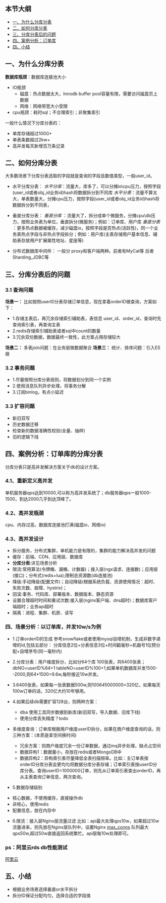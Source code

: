 ## 本节大纲
* [一、为什么分库分表](#1)
* [二、如何分库分表](#2)
* [三、分库分表后的问题](#3)
* [四、案例分析：订单库](#4)
* [四、小结](#5)



## <span id="1">一、为什么分库分表</span>
**数据库瓶颈**：数据库连接池大小
* IO瓶颈
  - 磁盘：热点数据太大，Innodb buffer pool容量有限，需要访问磁盘页上数据
  - 网络：网络带宽大小受限
* cpu瓶颈：耗时sql；不合理索引；非聚集索引

一般什么情况下分库分表的：
* 单库存储超过100G+
* 单表条数超过2kw+
* 高并发每天新增百万条记录
## <span id="2">二、如何分库分表</span>

 大多数场景下分库分表选取的字段就是查询的字段且数值类型，一般user_id。
* 水平分库分表：
   *水平分库*：流量大，库多了，可以分摊io\cpu压力，按照字段(user_id或者obj_id业务id)hash将数据拆分到不同库
   *水平分表*：流量不算太大，单表数量大，分摊cpu压力，按照字段(user_id或者obj_id业务id)hash将数据拆分到不同表，

* 垂直分库分表：
   *垂直分库* ：流量大了，拆分成单个微服务，分摊cpu\db压力，按照业务表为单位，垂直拆分(微服务)；例如：订单库、用户库 
   *垂直分表* ：更多热点数据被缓存，减少磁盘io，按照字段是否热点(活跃性)，同一个业务表热点字段与非热点字段拆分；例如：用户库(主表存储用户基本信息、辅助表存放用户扩展属性地址、星座等)
   
* 分布式数据库中间件：
  一般分 proxy和客户端两种。前者有MyCat等  后者Sharding_JDBC等
## <span id="3">三、分库分表后的问题</span>

### 3.1 查询问题
 **场景一：** 比如按照userID分表存储订单信息，现在拿着orderID做查询，方案如下：
  - 1.存储主表后，再冗余存储索引辅助表，表信息 user_id、order_id，查询时先查询索引表，再查询主表
  - 2.redis存储索引辅助表或者sql中count的数量
  - 3.冗余双份数据，数据最终一致性，此方案占用存储较大

**场景二：** 多表join问题：在业务层做数据聚合
**场景三：** 统计、排序问题：引入ES做
### 3.2 事务问题
* 1.尽量按照分库分表规则，将数据划分到同一个实例
* 2.使用消息队列异步处理，将事务分解
* 3.订阅binlog，有点小延迟

### 3.3 扩容问题
* 新旧双写
* 历史数据迁移
* 检查新的数据准确性校验(全量、抽样)
* 旧的逻辑下线


## <span id="4">四、案例分析：订单库的分库分表</span>

分库分表只是高并发解决方案关于db的设计方案。
### 4.1、重新定义高并发
单机服务器qps达到10000,可以称为高并发系统了；db服务器qps一般1000-1500，到达2000几乎到达顶峰了。

### 4.2、高并发瓶颈
 cpu、内存过高，数据库连接池打满(磁盘io、网络io)

### 4.3、高并发设计

* 拆分服务，分布式集群，单机能力是有限的，集群的能力解决高并发的问题
* 缓存：前端、CDN、应用层、数据库
* **分库分表**:详见场景分析
* 限流:常用算法(令牌桶、漏桶、计数器)；接入层(ngx请求、连接数)；应用层(接口)；分布式(redis+lua);限制总资源数(db连接池)
* 降级:手动降级(配置文件)；自动降级(根据系统负载、资源使用情况：超时、失败次数、故障、hystrix)；
* 回滚:事务、代码库、部署版本、数据版本、静态资源
* 设置合理超时时间和重试次数:接入层(nginx客户端、dns超时)；数据库客户端超时；业务api超时
* 隔离：进程、集群、机房、读写

### 四、场景分析：以订单库，并发10w/s为例
* 1.订单orderID的生成
 参考snowflake或者使用mysql自增机制，生成非数字递增的id,包括五部分： 分库信息2位+分表信息3位+时间戳毫秒+机器号1位预分配+自增序号(同一毫秒内) 
* 2.分库分表：用户维度拆分，比如分64个库 100张表，共6400张表；dbNO=userID%64+1 tableNO=userID%100+1;如果单机数据库并发1500--2000,则64*1500=9.6w,每秒接近10w并发。
* 3.6400张表，如果每一张表数据500w,则100*64*5000000=320亿，如果每天100w订单的话，320亿大约10年够用。
* 4.如果后续db需要扩容128台，则两种方案：
  - dba 使用工具同步数据到新库(新旧双写，导入数据、旧库下线)
  - 使用分库丢失精度？todo

* 多维度查询：订单库根据用户维度userID拆分，如果在商户维度查询的话，则三种方案：(本质是拿空间换时间)
   - 冗余方案：则商户维度冗余一份订单数据，通过mq异步处理，缺点占空间
   - 数据异构1：数据量小，存放在redis或者MongoDB中
   - 数据异构2：异构索引表尽量降低全表扫描频率。比如：主订单表按orderID分库分表会更均匀将数据分库分表存储；订单索引表按userID分库分表。查询userID=1000000订单，则先从订单索引表查出orderID，再从主表查询订单信息，两次查询。

* 5.数据存储级别
 - 核心数据，不使用缓存，直接操作db
 - 非核心，使用redis
 - 配置信息，放在内存中
* 6.限流：接入层Nginx层流量过滤
  比如：api最大处理qps10w，如果超过10w流量进来，则先放在Nginx层队列中，设置Nginx [max_conns](http://nginx.org/en/docs/http/ngx_http_upstream_module.html) 队列最大qps50w,超过50w直接返回系统繁忙。api层每10w处理即可。



### ps：阿里云rds db性能测试
[阿里云](https://yq.aliyun.com/articles/708050?spm=5176.10695662.1996646101.searchclickresult.3a2513b7M3wylv&aly_as=u4Q-KJrN)
## <span id="5">五、小结</span>
* 根据业务场景选择垂直or水平拆分
* 拆分ID保证分配均匀，选择合适的字段值
